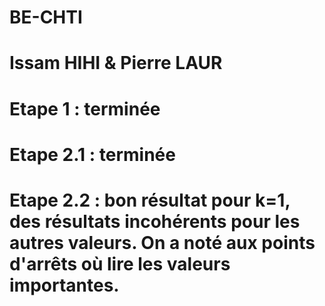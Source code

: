 # BE-CHTI
# Issam HIHI & Pierre LAUR
# Etape 1 : terminée
# Etape 2.1 : terminée
# Etape 2.2 : bon résultat pour k=1, des résultats incohérents pour les autres valeurs. On a noté aux points d'arrêts où lire les valeurs importantes.